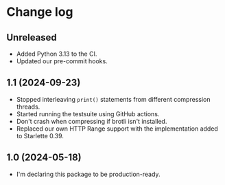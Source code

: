 # Change log

## Unreleased

- Added Python 3.13 to the CI.
- Updated our pre-commit hooks.

## 1.1 (2024-09-23)

- Stopped interleaving `print()` statements from different compression threads.
- Started running the testsuite using GitHub actions.
- Don't crash when compressing if brotli isn't installed.
- Replaced our own HTTP Range support with the implementation added to
  Starlette 0.39.

## 1.0 (2024-05-18)

- I'm declaring this package to be production-ready.

